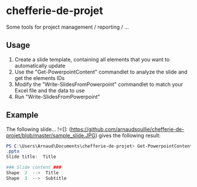 # chefferie-de-projet
Some tools for project management / reporting / ...

## Usage
1. Create a slide template, containing all elements that you want to automatically update
2. Use the "Get-PowerpointContent" commandlet to analyze the slide and get the elements IDs
3. Modify the "Write-SlidesFromPowerpoint" commandlet to match your Excel file and the data to use
4. Run "Write-SlidesFromPowerpoint"

## Example
The following slide...
!=[]: (https://github.com/arnaudsoullie/chefferie-de-projet/blob/master/sample_slide.JPG) 
gives the following result:
```powershell
PS C:\Users\Arnaud\Documents\chefferie-de-projet> Get-PowerpointContent -SlideTemplate C:\Users\Arnaud\Documents\example
.pptx
Slide title:  Title

### Slide content ###
Shape  2  -->  Title
Shape  3  -->  Subtitle
```

